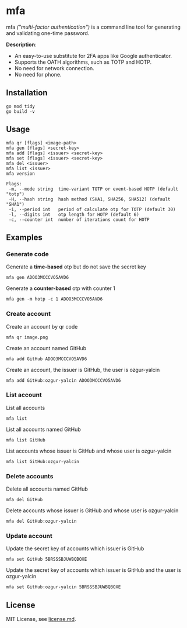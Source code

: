 # mfa

mfa *("multi-factor authentication")* is a command line tool for generating and validating one-time password.

**Description**:

* An easy-to-use substitute for 2FA apps like Google authenticator.
* Supports the OATH algorithms, such as TOTP and HOTP.
* No need for network connection.
* No need for phone.

## Installation

```
go mod tidy
go build -v
```

## Usage

```
mfa qr [flags] <image-path>
mfa gen [flags] <secret-key>
mfa add [flags] <issuer> <secret-key>
mfa set [flags] <issuer> <secret-key>
mfa del <issuer>
mfa list <issuer>
mfa version
```

```
Flags:
 -m, --mode string  time-variant TOTP or event-based HOTP (default "totp")
 -H, --hash string  hash method (SHA1, SHA256, SHA512) (default "SHA1")
 -i, --period int   period of calculate otp for TOTP (default 30)
 -l, --digits int   otp length for HOTP (default 6)
 -c, --counter int  number of iterations count for HOTP
```

## Examples

### Generate code

Generate a **time-based** otp but do not save the secret key

```
mfa gen ADOO3MCCCVO5AVD6
```

Generate a **counter-based** otp with counter 1

```
mfa gen -m hotp -c 1 ADOO3MCCCVO5AVD6
```

### Create account

Create an account by qr code

```
mfa qr image.png
```

Create an account named GitHub

```
mfa add GitHub ADOO3MCCCVO5AVD6
```

Create an account, the issuer is GitHub, the user is ozgur-yalcin

```
mfa add GitHub:ozgur-yalcin ADOO3MCCCVO5AVD6
```

### List account

List all accounts

```shell
mfa list 
```

List all accounts named GitHub

```
mfa list GitHub
```

List accounts whose issuer is GitHub and whose user is ozgur-yalcin

```
mfa list GitHub:ozgur-yalcin
```

### Delete accounts

Delete all accounts named GitHub

```
mfa del GitHub
```

Delete accounts whose issuer is GitHub and whose user is ozgur-yalcin

```
mfa del GitHub:ozgur-yalcin
```

### Update account

Update the secret key of accounts which issuer is GitHub

```
mfa set GitHub 5BRSSSBJUWBQBOXE
```

Update the secret key of accounts which issuer is GitHub and the user is ozgur-yalcin

```
mfa set GitHub:ozgur-yalcin 5BRSSSBJUWBQBOXE
```

## License

MIT License, see [license.md](license.md).
